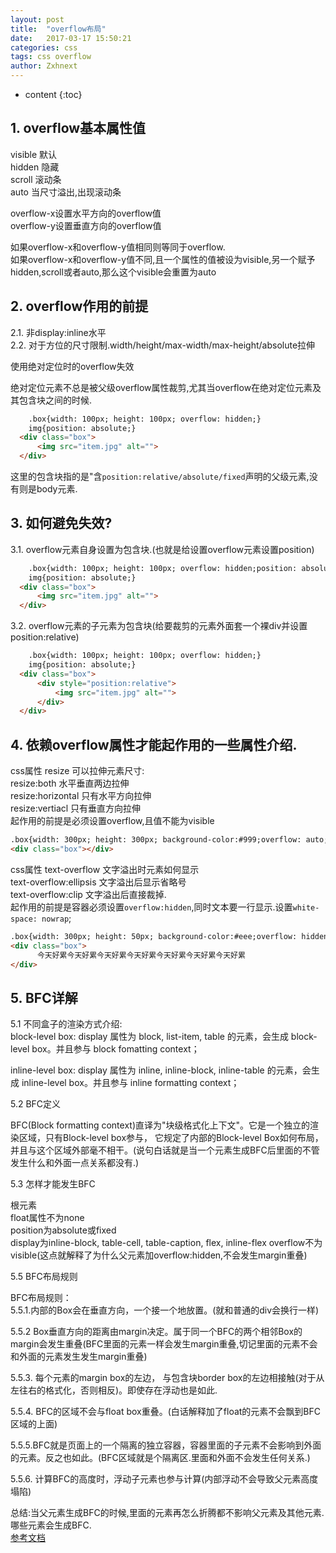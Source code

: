 ```yaml
---
layout: post
title:  "overflow布局"
date:   2017-03-17 15:50:21
categories: css
tags: css overflow
author: Zxhnext
---
```


* content
{:toc}
## 1. overflow基本属性值
visible 默认  
hidden 隐藏  
scroll 滚动条  
auto 当尺寸溢出,出现滚动条  

overflow-x设置水平方向的overflow值  
overflow-y设置垂直方向的overflow值  

如果overflow-x和overflow-y值相同则等同于overflow.  
如果overflow-x和overflow-y值不同,且一个属性的值被设为visible,另一个赋予hidden,scroll或者auto,那么这个visible会重置为auto



## 2. overflow作用的前提 
2.1. 非display:inline水平  
2.2. 对于方位的尺寸限制.width/height/max-width/max-height/absolute拉伸  

使用绝对定位时的overflow失效  

绝对定位元素不总是被父级overflow属性裁剪,尤其当overflow在绝对定位元素及其包含块之间的时候.
```html
    .box{width: 100px; height: 100px; overflow: hidden;}
    img{position: absolute;}
  <div class="box">
      <img src="item.jpg" alt="">
  </div>
```
这里的包含块指的是"含`position:relative/absolute/fixed`声明的父级元素,没有则是body元素.

## 3. 如何避免失效? 
3.1. overflow元素自身设置为包含块.(也就是给设置overflow元素设置position)
```html
    .box{width: 100px; height: 100px; overflow: hidden;position: absolute}
    img{position: absolute;}
  <div class="box">
      <img src="item.jpg" alt="">
  </div>
```
3.2. overflow元素的子元素为包含块(给要裁剪的元素外面套一个裸div并设置position:relative)
```html
    .box{width: 100px; height: 100px; overflow: hidden;}
    img{position: absolute;}
  <div class="box">
      <div style="position:relative">
          <img src="item.jpg" alt="">
      </div>
  </div>
```

## 4. 依赖overflow属性才能起作用的一些属性介绍.

css属性 resize 可以拉伸元素尺寸:  
resize:both 水平垂直两边拉伸  
resize:horizontal 只有水平方向拉伸  
resize:vertiacl 只有垂直方向拉伸  
起作用的前提是必须设置overflow,且值不能为visible
```html
.box{width: 300px; height: 300px; background-color:#999;overflow: auto;resize: both;
<div class="box"></div>
```
css属性 text-overflow 文字溢出时元素如何显示  
text-overflow:ellipsis 文字溢出后显示省略号  
text-overflow:clip 文字溢出后直接裁掉.  
起作用的前提是容器必须设置`overflow:hidden`,同时文本要一行显示.设置`white-space: nowrap`;
```html
.box{width: 300px; height: 50px; background-color:#eee;overflow: hidden;text-overflow:ellipsis; white-space: nowrap;}
<div class="box">
      今天好累今天好累今天好累今天好累今天好累今天好累今天好累
</div>
```

## 5. BFC详解

5.1 不同盒子的渲染方式介绍:  
block-level box:  display 属性为 block, list-item, table 的元素，会生成 block-level box。并且参与 block fomatting context；

inline-level box:  display 属性为 inline, inline-block, inline-table 的元素，会生成 inline-level box。并且参与 inline formatting context；

5.2 BFC定义  

BFC(Block formatting context)直译为"块级格式化上下文"。它是一个独立的渲染区域，只有Block-level box参与， 它规定了内部的Block-level Box如何布局，并且与这个区域外部毫不相干。(说句白话就是当一个元素生成BFC后里面的不管发生什么和外面一点关系都没有.)

5.3 怎样才能发生BFC  

根元素  
float属性不为none  
position为absolute或fixed  
display为inline-block, table-cell, table-caption, flex, inline-flex 
overflow不为visible(这点就解释了为什么父元素加overflow:hidden,不会发生margin重叠)

5.5 BFC布局规则  

BFC布局规则：  
5.5.1.内部的Box会在垂直方向，一个接一个地放置。(就和普通的div会换行一样)

5.5.2 Box垂直方向的距离由margin决定。属于同一个BFC的两个相邻Box的margin会发生重叠(BFC里面的元素一样会发生margin重叠,切记里面的元素不会和外面的元素发生发生margin重叠)  

5.5.3. 每个元素的margin box的左边， 与包含块border box的左边相接触(对于从左往右的格式化，否则相反)。即使存在浮动也是如此.  

5.5.4. BFC的区域不会与float box重叠。(白话解释加了float的元素不会飘到BFC区域的上面)  

5.5.5.BFC就是页面上的一个隔离的独立容器，容器里面的子元素不会影响到外面的元素。反之也如此。(BFC区域就是个隔离区.里面和外面不会发生任何关系.)  

5.5.6. 计算BFC的高度时，浮动子元素也参与计算(内部浮动不会导致父元素高度塌陷)  

总结:当父元素生成BFC的时候,里面的元素再怎么折腾都不影响父元素及其他元素.哪些元素会生成BFC.  
[参考文档](https://www.thinktxt.com/web-front/2017/02/18/css-bfc-layout-model.html)